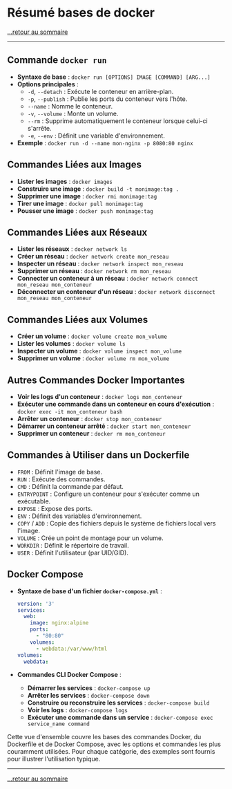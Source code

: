 # Résumé bases de docker

[...retour au sommaire](../sommaire.md)

---

## Commande `docker run`

- **Syntaxe de base** : `docker run [OPTIONS] IMAGE [COMMAND] [ARG...]`
- **Options principales** :
  - `-d`, `--detach` : Exécute le conteneur en arrière-plan.
  - `-p`, `--publish` : Publie les ports du conteneur vers l'hôte.
  - `--name` : Nomme le conteneur.
  - `-v`, `--volume` : Monte un volume.
  - `--rm` : Supprime automatiquement le conteneur lorsque celui-ci s'arrête.
  - `-e`, `--env` : Définit une variable d'environnement.
- **Exemple** : `docker run -d --name mon-nginx -p 8080:80 nginx`

## Commandes Liées aux Images

- **Lister les images** : `docker images`
- **Construire une image** : `docker build -t monimage:tag .`
- **Supprimer une image** : `docker rmi monimage:tag`
- **Tirer une image** : `docker pull monimage:tag`
- **Pousser une image** : `docker push monimage:tag`

## Commandes Liées aux Réseaux

- **Lister les réseaux** : `docker network ls`
- **Créer un réseau** : `docker network create mon_reseau`
- **Inspecter un réseau** : `docker network inspect mon_reseau`
- **Supprimer un réseau** : `docker network rm mon_reseau`
- **Connecter un conteneur à un réseau** : `docker network connect mon_reseau mon_conteneur`
- **Déconnecter un conteneur d'un réseau** : `docker network disconnect mon_reseau mon_conteneur`

## Commandes Liées aux Volumes

- **Créer un volume** : `docker volume create mon_volume`
- **Lister les volumes** : `docker volume ls`
- **Inspecter un volume** : `docker volume inspect mon_volume`
- **Supprimer un volume** : `docker volume rm mon_volume`

## Autres Commandes Docker Importantes

- **Voir les logs d'un conteneur** : `docker logs mon_conteneur`
- **Exécuter une commande dans un conteneur en cours d'exécution** : `docker exec -it mon_conteneur bash`
- **Arrêter un conteneur** : `docker stop mon_conteneur`
- **Démarrer un conteneur arrêté** : `docker start mon_conteneur`
- **Supprimer un conteneur** : `docker rm mon_conteneur`

## Commandes à Utiliser dans un Dockerfile

- `FROM` : Définit l'image de base.
- `RUN` : Exécute des commandes.
- `CMD` : Définit la commande par défaut.
- `ENTRYPOINT` : Configure un conteneur pour s'exécuter comme un exécutable.
- `EXPOSE` : Expose des ports.
- `ENV` : Définit des variables d'environnement.
- `COPY` / `ADD` : Copie des fichiers depuis le système de fichiers local vers l'image.
- `VOLUME` : Crée un point de montage pour un volume.
- `WORKDIR` : Définit le répertoire de travail.
- `USER` : Définit l'utilisateur (par UID/GID).

## Docker Compose

- **Syntaxe de base d'un fichier `docker-compose.yml`** :
  ```yaml
  version: '3'
  services:
    web:
      image: nginx:alpine
      ports:
        - "80:80"
      volumes:
        - webdata:/var/www/html
  volumes:
    webdata:
  ```

- **Commandes CLI Docker Compose** :
  - **Démarrer les services** : `docker-compose up`
  - **Arrêter les services** : `docker-compose down`
  - **Construire ou reconstruire les services** : `docker-compose build`
  - **Voir les logs** : `docker-compose logs`
  - **Exécuter une commande dans un service** : `docker-compose exec service_name command`

Cette vue d'ensemble couvre les bases des commandes Docker, du Dockerfile et de Docker Compose, avec les options et commandes les plus couramment utilisées. Pour chaque catégorie, des exemples sont fournis pour illustrer l'utilisation typique.

---

[...retour au sommaire](../sommaire.md)
